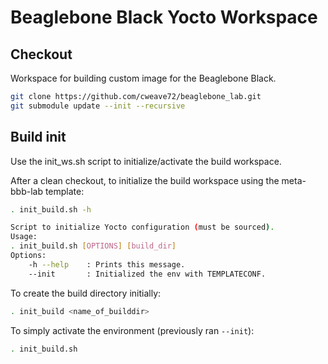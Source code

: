 # Beaglebone Black Yocto Workspace

## Checkout

Workspace for building custom image for the Beaglebone Black.

```bash
git clone https://github.com/cweave72/beaglebone_lab.git
git submodule update --init --recursive
```

## Build init

Use the init_ws.sh script to initialize/activate the build workspace.

After a clean checkout, to initialize the build workspace using the meta-bbb-lab
template:

```bash
. init_build.sh -h

Script to initialize Yocto configuration (must be sourced).
Usage:
. init_build.sh [OPTIONS] [build_dir]
Options:
    -h --help    : Prints this message.
    --init       : Initialized the env with TEMPLATECONF.
```

To create the build directory initially:
```bash
. init_build <name_of_builddir>
```

To simply activate the environment (previously ran `--init`):

```bash
. init_build.sh
```
